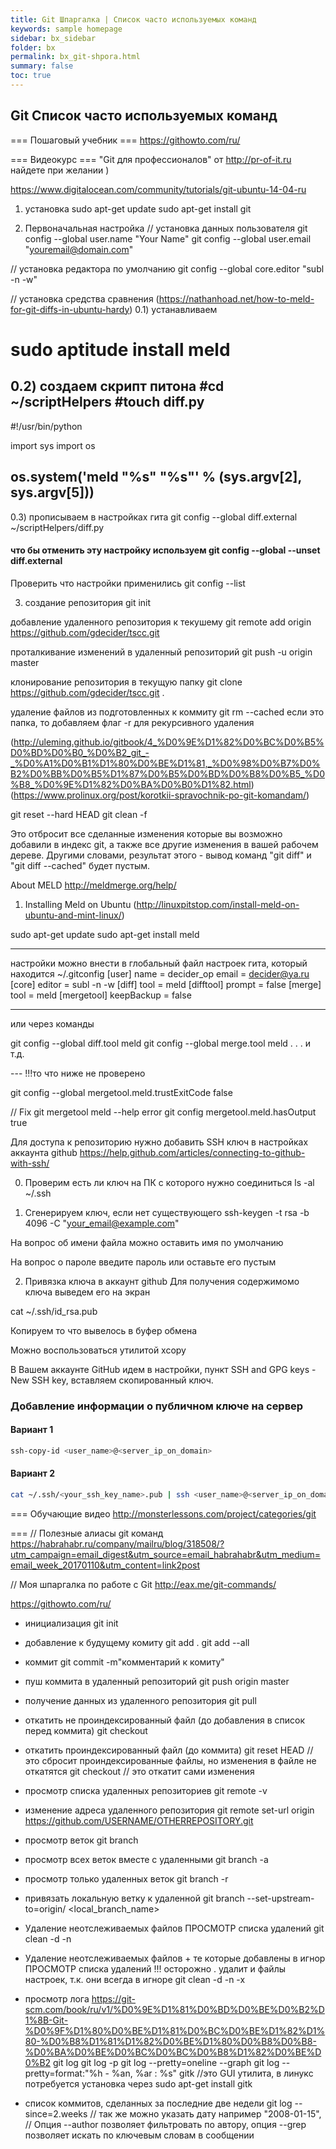```yaml
---
title: Git Шпаргалка | Список часто используемых команд
keywords: sample homepage
sidebar: bx_sidebar
folder: bx
permalink: bx_git-shpora.html
summary: false
toc: true
---
```


## Git Список часто используемых команд

=== Пошаговый учебник ===
https://githowto.com/ru/

=== Видеокурс ===
"Git для профессионалов" от http://pr-of-it.ru найдете при желании )

https://www.digitalocean.com/community/tutorials/git-ubuntu-14-04-ru

1) установка
sudo apt-get update
sudo apt-get install git

2) Первоначальная настройка
// установка данных пользователя
git config --global user.name "Your Name"
git config --global user.email "youremail@domain.com"

// установка редактора по умолчанию
git config --global core.editor "subl -n -w"

// установка средства сравнения (https://nathanhoad.net/how-to-meld-for-git-diffs-in-ubuntu-hardy)
0.1) устанавливаем
# sudo aptitude install meld
0.2) создаем скрипт питона
#cd ~/scriptHelpers
#touch diff.py
-------------
#!/usr/bin/python

import sys
import os

os.system('meld "%s" "%s"' % (sys.argv[2], sys.argv[5]))
-------------
0.3) прописываем в настройках гита
git config --global diff.external ~/scriptHelpers/diff.py
#### что бы отменить эту настройку используем git config --global --unset diff.external

Проверить что настройки применились
git config --list

3) создание репозитория
git init

добавление удаленного репозитория к текушему
git remote add origin https://github.com/gdecider/tscc.git

проталкивание изменений в удаленный репозиторий
git push -u origin master

клонирование репозитория в текущую папку
git clone https://github.com/gdecider/tscc.git .

удаление файлов из подготовленных к коммиту
git rm --cached <file name>
если это папка, то добавляем флаг -r для рекурсивного удаления

(http://uleming.github.io/gitbook/4_%D0%9E%D1%82%D0%BC%D0%B5%D0%BD%D0%B0_%D0%B2_git_-_%D0%A1%D0%B1%D1%80%D0%BE%D1%81,_%D0%98%D0%B7%D0%B2%D0%BB%D0%B5%D1%87%D0%B5%D0%BD%D0%B8%D0%B5_%D0%B8_%D0%9E%D1%82%D0%BA%D0%B0%D1%82.html)
(https://www.prolinux.org/post/korotkii-spravochnik-po-git-komandam/)

git reset --hard HEAD
git clean -f

Это отбросит все сделанные изменения которые вы возможно добавили в индекс git, а также все другие изменения в вашей рабочем дереве. Другими словами, результат этого - вывод команд "git diff" и "git diff --cached" будет пустым.

About MELD http://meldmerge.org/help/

1) Installing Meld on Ubuntu (http://linuxpitstop.com/install-meld-on-ubuntu-and-mint-linux/)

sudo apt-get update
sudo apt-get install meld

--------------
настройки можно внести в глобальный файл настроек гита, который находится ~/.gitconfig
[user]
	name = decider_op
	email = decider@ya.ru
[core]
	editor = subl -n -w
[diff]
	tool = meld
[difftool]
	prompt = false
[merge]
	tool = meld
[mergetool]
	keepBackup = false

--------------------
или через команды

git config --global diff.tool meld
git config --global merge.tool meld
.
.
.
и т.д.


--- !!!то что ниже не проверено

git config --global mergetool.meld.trustExitCode false

// Fix git mergetool meld --help error
git config mergetool.meld.hasOutput true


Для доступа к репозиторию нужно добавить SSH ключ в настройках аккаунта github
https://help.github.com/articles/connecting-to-github-with-ssh/

0) Проверим есть ли ключ на ПК с которого нужно соединиться
ls -al ~/.ssh

1) Сгенерируем ключ, если нет существующего
ssh-keygen -t rsa -b 4096 -C "your_email@example.com"

На вопрос об имени файла можно оставить имя по умолчанию

На вопрос о пароле введите пароль или оставьте его пустым

2) Привязка ключа в аккаунт github
Для получения содержимомо ключа выведем его на экран

cat ~/.ssh/id_rsa.pub

Копируем то что вывелось в буфер обмена

Можно воспользоваться утилитой xcopy

В Вашем аккаунте GitHub идем в настройки, пункт SSH and GPG keys - New SSH key, вставляем скопированный ключ.


### Добавление информации о публичном ключе на сервер

#### Вариант 1

```sh
ssh-copy-id <user_name>@<server_ip_on_domain>
```

#### Вариант 2

```sh
cat ~/.ssh/<your_ssh_key_name>.pub | ssh <user_name>@<server_ip_on_domain> "mkdir -p ~/.ssh && cat >>  ~/.ssh/authorized_keys"
```


=== Обучающие видео
http://monsterlessons.com/project/categories/git

===
// Полезные алиасы git команд
https://habrahabr.ru/company/mailru/blog/318508/?utm_campaign=email_digest&utm_source=email_habrahabr&utm_medium=email_week_20170110&utm_content=link2post

// Моя шпаргалка по работе с Git
http://eax.me/git-commands/

https://githowto.com/ru/

* инициализация
git init

* добавление к будущему комиту
git add .
git add --all

* коммит
git commit -m"комментарий к комиту"

* пуш коммита в удаленный репозиторий
git push origin master

* получение данных из удаленного репозитория
git pull

* откатить не проиндексированный файл (до добавления в список перед коммита)
git checkout <filename>

* откатить проиндексированный файл (до коммита)
git reset HEAD <filename> // это сбросит проиндексированные файлы, но изменения в файле не откатятся
git checkout <filename> // это откатит сами изменения

* просмотр списка удаленных репозиториев
git remote -v

* изменение адреса удаленного репозитория
git remote set-url origin https://github.com/USERNAME/OTHERREPOSITORY.git

* просмотр веток
git branch

* просмотр всех веток вместе с удаленными
git branch -a

* просмотр только удаленных веток
git branch -r

* привязать локальную ветку к удаленной
git branch --set-upstream-to=origin/<branch> <local_branch_name>

* Удаление неотслеживаемых файлов ПРОСМОТР списка удалений
git clean -d -n

* Удаление неотслеживаемых файлов + те которые добавлены в игнор ПРОСМОТР списка удалений
!!! осторожно . удалит и файлы настроек, т.к. они всегда в игноре
git clean -d -n -x



* просмотр лога
https://git-scm.com/book/ru/v1/%D0%9E%D1%81%D0%BD%D0%BE%D0%B2%D1%8B-Git-%D0%9F%D1%80%D0%BE%D1%81%D0%BC%D0%BE%D1%82%D1%80-%D0%B8%D1%81%D1%82%D0%BE%D1%80%D0%B8%D0%B8-%D0%BA%D0%BE%D0%BC%D0%BC%D0%B8%D1%82%D0%BE%D0%B2
git log
git log -p
git log --pretty=oneline --graph
git log --pretty=format:"%h - %an, %ar : %s"
gitk //это GUI утилита, в линукс потребуется установка через sudo apt-get install gitk

* список коммитов, сделанных за последние две недели
git log --since=2.weeks 
// так же можно указать дату например "2008-01-15", 
// Опция --author позволяет фильтровать по автору, опция --grep позволяет искать по ключевым словам в сообщении


